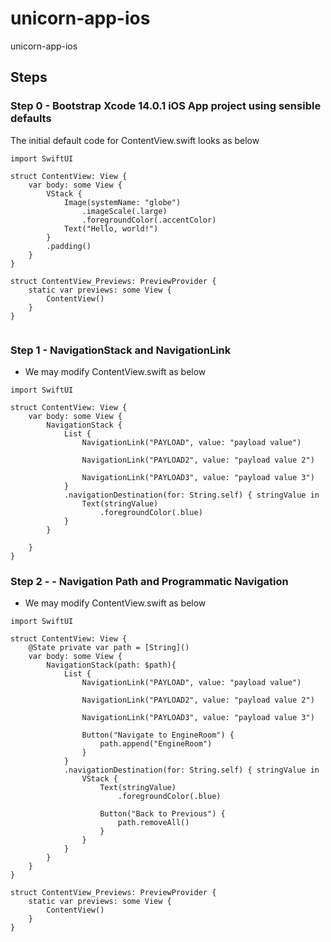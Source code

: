 # unicorn-app-ios
unicorn-app-ios


## Steps

### Step 0 - Bootstrap Xcode 14.0.1 iOS App project using sensible defaults 
  
The initial default code for ContentView.swift looks as below
```
import SwiftUI

struct ContentView: View {
    var body: some View {
        VStack {
            Image(systemName: "globe")
                .imageScale(.large)
                .foregroundColor(.accentColor)
            Text("Hello, world!")
        }
        .padding()
    }
}

struct ContentView_Previews: PreviewProvider {
    static var previews: some View {
        ContentView()
    }
}


```

### Step 1 - NavigationStack and NavigationLink
* We may modify ContentView.swift as below

```
import SwiftUI

struct ContentView: View {
    var body: some View {
        NavigationStack {
            List {
                NavigationLink("PAYLOAD", value: "payload value")
                
                NavigationLink("PAYLOAD2", value: "payload value 2")
                
                NavigationLink("PAYLOAD3", value: "payload value 3")
            }
            .navigationDestination(for: String.self) { stringValue in
                Text(stringValue)
                    .foregroundColor(.blue)
            }
        }

    }
}

```

### Step 2 - - Navigation Path and Programmatic Navigation
* We may modify ContentView.swift as below

```
import SwiftUI

struct ContentView: View {
    @State private var path = [String]()
    var body: some View {
        NavigationStack(path: $path){
            List {
                NavigationLink("PAYLOAD", value: "payload value")
                
                NavigationLink("PAYLOAD2", value: "payload value 2")
                
                NavigationLink("PAYLOAD3", value: "payload value 3")
                
                Button("Navigate to EngineRoom") {
                    path.append("EngineRoom")
                }
            }
            .navigationDestination(for: String.self) { stringValue in
                VStack {
                    Text(stringValue)
                        .foregroundColor(.blue)
                    
                    Button("Back to Previous") {
                        path.removeAll()
                    }
                }
            }
        }
    }
}

struct ContentView_Previews: PreviewProvider {
    static var previews: some View {
        ContentView()
    }
}


```
